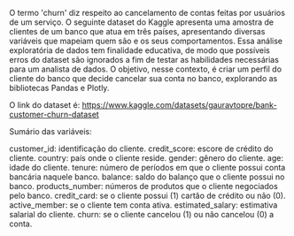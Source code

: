 O termo 'churn' diz respeito ao cancelamento de contas feitas por usuários de um serviço. 
O seguinte dataset do Kaggle apresenta uma amostra de clientes de um banco que atua em três países, apresentando diversas variáveis que mapeiam quem são e os seus comportamentos. 
Essa análise exploratória de dados tem finalidade educativa, de modo que possíveis erros do dataset são ignorados a fim de testar as habilidades necessárias para um analista de dados. 
O objetivo, nesse contexto, é criar um perfil do cliente do banco que decide cancelar sua conta no banco, explorando as bibliotecas Pandas e Plotly.

O link do dataset é: https://www.kaggle.com/datasets/gauravtopre/bank-customer-churn-dataset

Sumário das variáveis:

customer_id: identificação do cliente.
credit_score: escore de crédito do cliente.
country: país onde o cliente reside.
gender: gênero do cliente.
age: idade do cliente.
tenure: número de períodos em que o cliente possui conta bancária naquele banco.
balance: saldo do balanço que o cliente possui no banco.
products_number: números de produtos que o cliente negociados pelo banco.
credit_card: se o cliente possui (1) cartão de crédito ou não (0).
active_member: se o cliente tem conta ativa.
estimated_salary: estimativa salarial do cliente.
churn: se o cliente cancelou (1) ou não cancelou (0) a conta.
